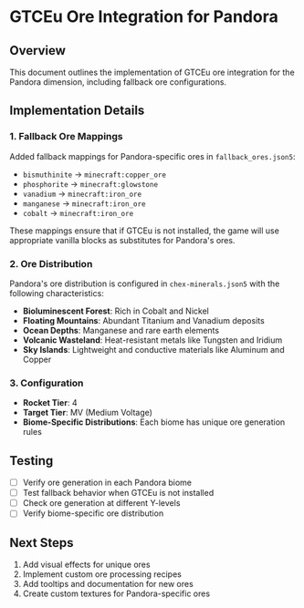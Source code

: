 # GTCEu Ore Integration for Pandora

## Overview

This document outlines the implementation of GTCEu ore integration for the Pandora dimension, including fallback ore configurations.

## Implementation Details

### 1. Fallback Ore Mappings

Added fallback mappings for Pandora-specific ores in `fallback_ores.json5`:

- `bismuthinite` → `minecraft:copper_ore`
- `phosphorite` → `minecraft:glowstone`
- `vanadium` → `minecraft:iron_ore`
- `manganese` → `minecraft:iron_ore`
- `cobalt` → `minecraft:iron_ore`

These mappings ensure that if GTCEu is not installed, the game will use appropriate vanilla blocks as substitutes for Pandora's ores.

### 2. Ore Distribution

Pandora's ore distribution is configured in `chex-minerals.json5` with the following characteristics:

- **Bioluminescent Forest**: Rich in Cobalt and Nickel
- **Floating Mountains**: Abundant Titanium and Vanadium deposits
- **Ocean Depths**: Manganese and rare earth elements
- **Volcanic Wasteland**: Heat-resistant metals like Tungsten and Iridium
- **Sky Islands**: Lightweight and conductive materials like Aluminum and Copper

### 3. Configuration

- **Rocket Tier**: 4
- **Target Tier**: MV (Medium Voltage)
- **Biome-Specific Distributions**: Each biome has unique ore generation rules

## Testing

- [ ] Verify ore generation in each Pandora biome
- [ ] Test fallback behavior when GTCEu is not installed
- [ ] Check ore generation at different Y-levels
- [ ] Verify biome-specific ore distribution

## Next Steps

1. Add visual effects for unique ores
2. Implement custom ore processing recipes
3. Add tooltips and documentation for new ores
4. Create custom textures for Pandora-specific ores

